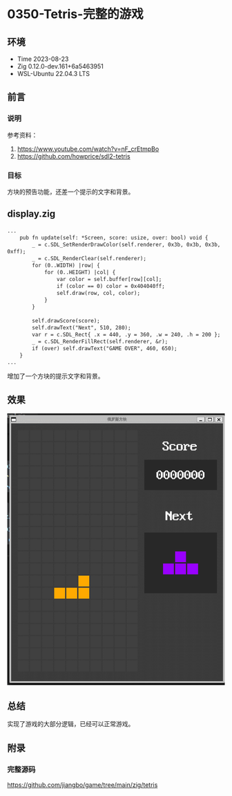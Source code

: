 # 0350-Tetris-完整的游戏

## 环境

- Time 2023-08-23
- Zig 0.12.0-dev.161+6a5463951
- WSL-Ubuntu 22.04.3 LTS

## 前言

### 说明

参考资料：

1. <https://www.youtube.com/watch?v=nF_crEtmpBo>
2. <https://github.com/howprice/sdl2-tetris>

### 目标

方块的预告功能，还差一个提示的文字和背景。

## display.zig

```zig
...
    pub fn update(self: *Screen, score: usize, over: bool) void {
        _ = c.SDL_SetRenderDrawColor(self.renderer, 0x3b, 0x3b, 0x3b, 0xff);
        _ = c.SDL_RenderClear(self.renderer);
        for (0..WIDTH) |row| {
            for (0..HEIGHT) |col| {
                var color = self.buffer[row][col];
                if (color == 0) color = 0x404040ff;
                self.draw(row, col, color);
            }
        }

        self.drawScore(score);
        self.drawText("Next", 510, 280);
        var r = c.SDL_Rect{ .x = 440, .y = 360, .w = 240, .h = 200 };
        _ = c.SDL_RenderFillRect(self.renderer, &r);
        if (over) self.drawText("GAME OVER", 460, 650);
    }
...
```

增加了一个方块的提示文字和背景。

## 效果

![完整的游戏][1]

## 总结

实现了游戏的大部分逻辑，已经可以正常游戏。

[1]: images/tetris.gif

## 附录

### 完整源码

<https://github.com/jiangbo/game/tree/main/zig/tetris>
